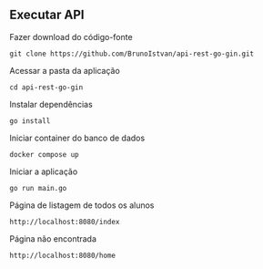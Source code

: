 ## Executar API

Fazer download do código-fonte

    git clone https://github.com/BrunoIstvan/api-rest-go-gin.git

Acessar a pasta da aplicação

    cd api-rest-go-gin

Instalar dependências

    go install

Iniciar container do banco de dados 

    docker compose up

Iniciar a aplicação

    go run main.go

Página de listagem de todos os alunos

    http://localhost:8080/index

Página não encontrada

    http://localhost:8080/home